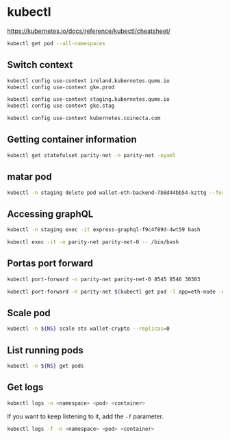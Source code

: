 # kubectl

https://kubernetes.io/docs/reference/kubectl/cheatsheet/

```sh
kubectl get pod --all-namespaces
```

## Switch context

```sh
kubectl config use-context ireland.kubernetes.qume.io
kubectl config use-context gke.prod
```

```sh
kubectl config use-context staging.kubernetes.qume.io
kubectl config use-context gke.stag
```

```sh
kubectl config use-context kubernetes.coinecta.com
```

## Getting container information

```sh
kubectl get statefulset parity-net -n parity-net -oyaml
```

## matar pod

```sh
kubectl -n staging delete pod wallet-eth-backend-7b8d44bb54-kzttg --force --grace-period=0
```

## Accessing graphQL

```sh
kubectl -n staging exec -it express-graphql-f9c4f89d-4wt59 bash
```

```sh
kubectl exec -it -n parity-net parity-net-0 -- /bin/bash
```

## Portas port forward

```sh
kubectl port-forward -n parity-net parity-net-0 8545 8546 30303
```

```sh
kubectl port-forward -n parity-net $(kubectl get pod -l app=eth-node -n parity-net -ojsonpath='{.items[0].metadata.name}')  8545 8546 30303
```

## Scale pod

```sh
kubectl -n ${NS} scale sts wallet-crypto --replicas=0
```

## List running pods

```sh
kubectl -n ${NS} get pods
```

## Get logs

```sh
kubectl logs -n <namespace> <pod> <container>
```

If you want to keep listening to it, add the `-f` parameter.
```sh
kubectl logs -f -n <namespace> <pod> <container>
```
